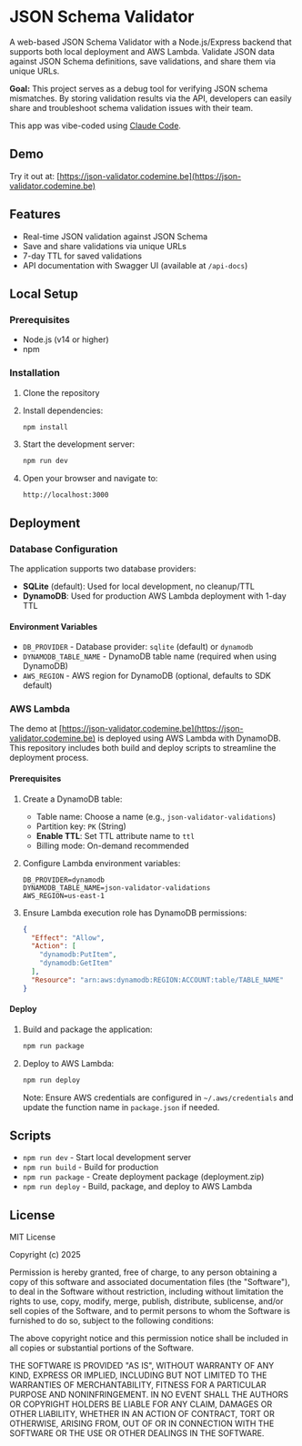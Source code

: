 # JSON Schema Validator

A web-based JSON Schema Validator with a Node.js/Express backend that supports both local deployment and AWS Lambda. Validate JSON data against JSON Schema definitions, save validations, and share them via unique URLs.

**Goal:** This project serves as a debug tool for verifying JSON schema mismatches. By storing validation results via the API, developers can easily share and troubleshoot schema validation issues with their team.

This app was vibe-coded using [Claude Code](https://claude.com/claude-code).

## Demo

Try it out at: [https://json-validator.codemine.be](https://json-validator.codemine.be)

## Features

- Real-time JSON validation against JSON Schema
- Save and share validations via unique URLs
- 7-day TTL for saved validations
- API documentation with Swagger UI (available at `/api-docs`)

## Local Setup

### Prerequisites

- Node.js (v14 or higher)
- npm

### Installation

1. Clone the repository
2. Install dependencies:
   ```bash
   npm install
   ```

3. Start the development server:
   ```bash
   npm run dev
   ```

4. Open your browser and navigate to:
   ```
   http://localhost:3000
   ```

## Deployment

### Database Configuration

The application supports two database providers:
- **SQLite** (default): Used for local development, no cleanup/TTL
- **DynamoDB**: Used for production AWS Lambda deployment with 1-day TTL

#### Environment Variables

- `DB_PROVIDER` - Database provider: `sqlite` (default) or `dynamodb`
- `DYNAMODB_TABLE_NAME` - DynamoDB table name (required when using DynamoDB)
- `AWS_REGION` - AWS region for DynamoDB (optional, defaults to SDK default)

### AWS Lambda

The demo at [https://json-validator.codemine.be](https://json-validator.codemine.be) is deployed using AWS Lambda with DynamoDB. This repository includes both build and deploy scripts to streamline the deployment process.

#### Prerequisites

1. Create a DynamoDB table:
   - Table name: Choose a name (e.g., `json-validator-validations`)
   - Partition key: `PK` (String)
   - **Enable TTL**: Set TTL attribute name to `ttl`
   - Billing mode: On-demand recommended

2. Configure Lambda environment variables:
   ```
   DB_PROVIDER=dynamodb
   DYNAMODB_TABLE_NAME=json-validator-validations
   AWS_REGION=us-east-1
   ```

3. Ensure Lambda execution role has DynamoDB permissions:
   ```json
   {
     "Effect": "Allow",
     "Action": [
       "dynamodb:PutItem",
       "dynamodb:GetItem"
     ],
     "Resource": "arn:aws:dynamodb:REGION:ACCOUNT:table/TABLE_NAME"
   }
   ```

#### Deploy

1. Build and package the application:
   ```bash
   npm run package
   ```

2. Deploy to AWS Lambda:
   ```bash
   npm run deploy
   ```

   Note: Ensure AWS credentials are configured in `~/.aws/credentials` and update the function name in `package.json` if needed.

## Scripts

- `npm run dev` - Start local development server
- `npm run build` - Build for production
- `npm run package` - Create deployment package (deployment.zip)
- `npm run deploy` - Build, package, and deploy to AWS Lambda

## License

MIT License

Copyright (c) 2025

Permission is hereby granted, free of charge, to any person obtaining a copy
of this software and associated documentation files (the "Software"), to deal
in the Software without restriction, including without limitation the rights
to use, copy, modify, merge, publish, distribute, sublicense, and/or sell
copies of the Software, and to permit persons to whom the Software is
furnished to do so, subject to the following conditions:

The above copyright notice and this permission notice shall be included in all
copies or substantial portions of the Software.

THE SOFTWARE IS PROVIDED "AS IS", WITHOUT WARRANTY OF ANY KIND, EXPRESS OR
IMPLIED, INCLUDING BUT NOT LIMITED TO THE WARRANTIES OF MERCHANTABILITY,
FITNESS FOR A PARTICULAR PURPOSE AND NONINFRINGEMENT. IN NO EVENT SHALL THE
AUTHORS OR COPYRIGHT HOLDERS BE LIABLE FOR ANY CLAIM, DAMAGES OR OTHER
LIABILITY, WHETHER IN AN ACTION OF CONTRACT, TORT OR OTHERWISE, ARISING FROM,
OUT OF OR IN CONNECTION WITH THE SOFTWARE OR THE USE OR OTHER DEALINGS IN THE
SOFTWARE.
